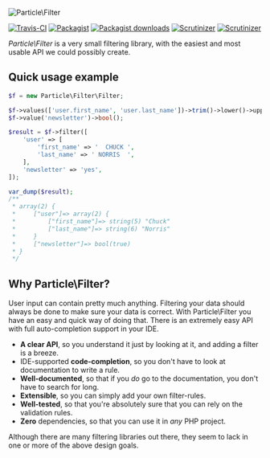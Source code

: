 ![Particle\Filter](https://cloud.githubusercontent.com/assets/6495166/7777918/406635e8-00c7-11e5-90e3-96c590828ffd.png)

[![Travis-CI](https://img.shields.io/travis/particle-php/Filter/master.svg)](https://travis-ci.org/particle-php/Filter)
[![Packagist](https://img.shields.io/packagist/v/particle/filter.svg)](https://packagist.org/packages/particle/filter)
[![Packagist downloads](https://img.shields.io/packagist/dt/particle/filter.svg)](https://packagist.org/packages/particle/filter)
[![Scrutinizer](https://img.shields.io/scrutinizer/g/particle-php/Filter.svg)](https://scrutinizer-ci.com/g/particle-php/Filter/?branch=master)
[![Scrutinizer](https://img.shields.io/scrutinizer/coverage/g/particle-php/Filter/master.svg)](https://scrutinizer-ci.com/g/particle-php/Filter/?branch=master)

*Particle\Filter* is a very small filtering library, with the easiest and most usable API we could possibly create.

## Quick usage example

```php
$f = new Particle\Filter\Filter;

$f->values(['user.first_name', 'user.last_name'])->trim()->lower()->upperFirst();
$f->value('newsletter')->bool();

$result = $f->filter([
    'user' => [
        'first_name' => '  CHUCK ',
        'last_name' => ' NORRIS  ',
    ],
    'newsletter' => 'yes',
]);

var_dump($result);
/**
 * array(2) {
 *     ["user"]=> array(2) {
 *         ["first_name"]=> string(5) "Chuck"
 *         ["last_name"]=> string(6) "Norris"
 *     }
 *     ["newsletter"]=> bool(true)
 * } 
 */
```

## Why Particle\Filter?

User input can contain pretty much anything. Filtering your data should always be done to make sure your data is
correct. With Particle\Filter you have an easy and quick way of doing that. There is an extremely easy API with full
auto-completion support in your IDE.

 - **A clear API**, so you understand it just by looking at it, and adding a filter is a breeze.
 - IDE-supported **code-completion**, so you don't have to look at documentation to write a rule.
 - **Well-documented**, so that if you *do* go to the documentation, you don't have to search for long.
 - **Extensible**, so you can simply add your own filter-rules.
 - **Well-tested**, so that you're absolutely sure that you can rely on the validation rules.
 - **Zero** dependencies, so that you can use it in *any* PHP project.
 
Although there are many filtering libraries out there, they seem to lack in one or more of the
above design goals.
